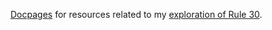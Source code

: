 [Docpages](https://willflet.github.io/rule30-research) for resources related to
my [exploration of Rule 30](https://willflet.github.io/).

